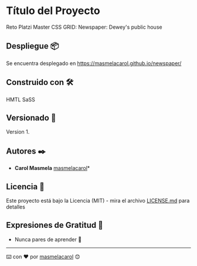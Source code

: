 # Título del Proyecto

Reto Platzi Master CSS GRID: Newspaper: Dewey's public house


## Despliegue 📦

Se encuentra desplegado en https://masmelacarol.github.io/newspaper/

## Construido con 🛠️

HMTL
SaSS


## Versionado 📌

Version 1.

## Autores ✒️

* **Carol Masmela**  [masmelacarol](https://github.com/masmelacarol)*


## Licencia 📄

Este proyecto está bajo la Licencia (MIT) - mira el archivo [LICENSE.md](LICENSE.md) para detalles

## Expresiones de Gratitud 🎁

* Nunca pares de aprender 📢

---
⌨️ con ❤️ por [masmelacarol](https://github.com/masmelacarol) 😊
